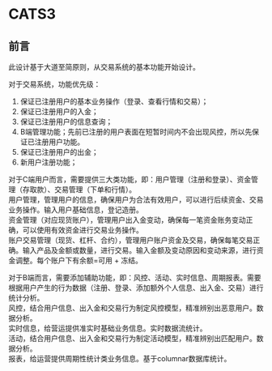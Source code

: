 # CATS3

## 前言
此设计基于大道至简原则，从交易系统的基本功能开始设计。  

对于交易系统，功能优先级：
1. 保证已注册用户的基本业务操作（登录、查看行情和交易）；
2. 保证已注册用户的入金；
3. 保证已注册用户的信息查询；
4. B端管理功能；先前已注册的用户表面在短暂时间内不会出现风控，所以先保证已注册用户功能。
5. 保证已注册用户的出金；
6. 新用户注册功能；


对于C端用户而言，需要提供三大类功能，即：用户管理（注册和登录）、资金管理（存取款）、交易管理（下单和行情）。  
用户管理，管理用户的信息，确保用户为合法有效用户，可以进行后续资金、交易业务操作。输入用户基础信息，登记造册。   
资金管理（对应现货账户），管理用户出入金变动，确保每一笔资金账务变动正确，可以使用有效资金进行交易业务操作。  
账户交易管理（现货、杠杆、合约），管理用户账户资金及交易，确保每笔交易正确。输入产品及金额或数量，进行交易。输入金额及变动原因和变动来源，进行资金调整。每个账户下有余额=可用 + 冻结。     

对于B端而言，需要添加辅助功能，即：风控、活动、实时信息、周期报表。需要根据用户产生的行为数据（注册、登录、添加额外个人信息、出入金、交易）进行统计分析。  
风控，结合用户信息、出入金和交易行为制定风控模型，精准辨别出恶意用户。数据分析。      
实时信息，给营运提供准实时基础业务信息。实时数据流统计。    
活动，结合用户信息、出入金和交易行为制定活动模型，精准辨别出匹配用户。数据分析。      
报表，给运营提供周期性统计类业务信息。基于columnar数据库统计。  


